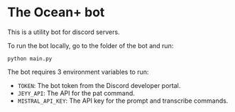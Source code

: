 # The Ocean+ bot

This is a utility bot for discord servers.

To run the bot locally, go to the folder of the bot and run:
```
python main.py
```

The bot requires 3 environment variables to run:
- `TOKEN`: The bot token from the Discord developer portal.
- `JEYY_API`: The API for the pat command.
- `MISTRAL_API_KEY`: The API key for the prompt and transcribe commands.